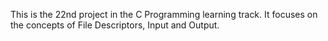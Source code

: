 This is the 22nd project in the C Programming learning track.
It focuses on the concepts of File Descriptors, Input and Output.
